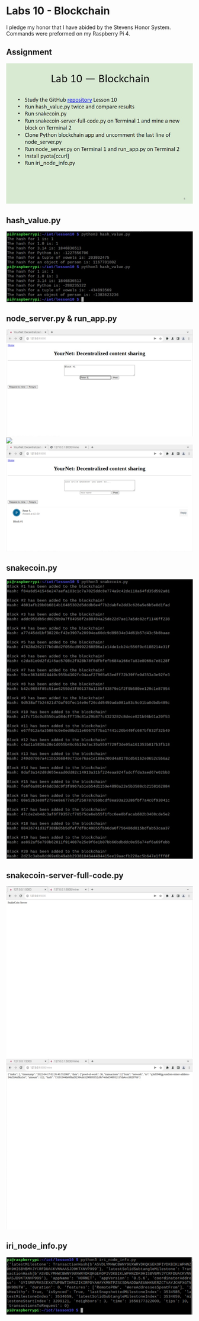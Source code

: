 # Labs 10 - Blockchain
I pledge my honor that I have abided by the Stevens Honor System.
Commands were preformed on my Raspberry Pi 4.

## Assignment
![](Images/Assignment.jpg)

## hash_value.py
![](Images/hash_value.py.jpg)

## node_server.py & run_app.py
![](Images/YourNet.jpg)
![](Images/block#1.jpg)
![](Images/YourNet_Post.jpg)

## snakecoin.py
![](Images/snakecoin.py.jpg)

## snakecoin-server-full-code.py
![](Images/snakecoinserver.jpg)
![](Images/snakecoinservermine.jpg)

## iri_node_info.py
![](Images/iri.jpg)
